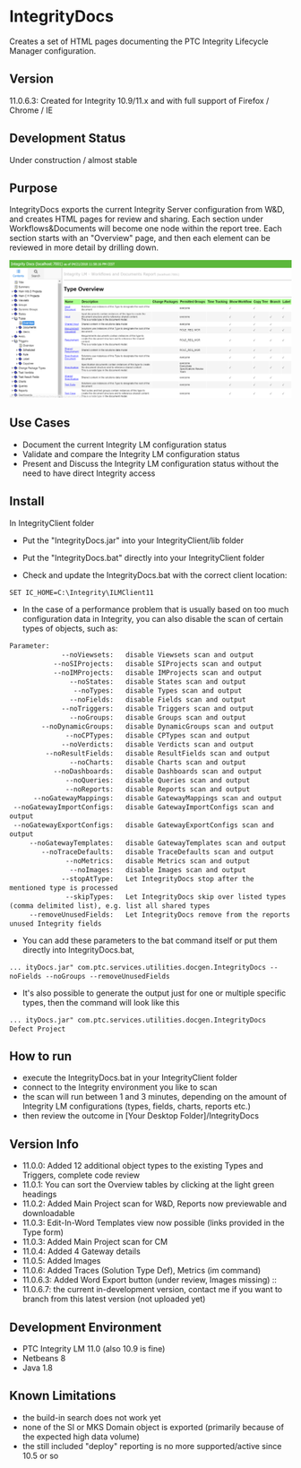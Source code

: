 # IntegrityDocs
Creates a set of HTML pages documenting the PTC Integrity Lifecycle Manager configuration.

## Version
11.0.6.3: Created for Integrity 10.9/11.x and with full support of Firefox / Chrome / IE

## Development Status 
Under construction / almost stable

## Purpose
IntegrityDocs exports the current Integrity Server configuration from W&D, and creates HTML pages for review and sharing. Each section under Workflows&Documents will become one node within the report tree. Each section starts with an "Overview" page, and then each element can be reviewed in more detail by drilling down. 

![IntegrityDocs](Doc/IntegrityDocs.png)

## Use Cases
- Document the current Integrity LM configuration status
- Validate and compare the Integrity LM configuration status
- Present and Discuss the Integrity LM configuration status without the need to have direct Integrity access

## Install
In IntegrityClient folder
- Put the "IntegrityDocs.jar" into your IntegrityClient/lib folder
- Put the "IntegrityDocs.bat" directly into your IntegrityClient folder

- Check and update the IntegrityDocs.bat with the correct client location:
```
SET IC_HOME=C:\Integrity\ILMClient11
```
- In the case of a performance problem that is usually based on too much configuration data in Integrity, you can also disable the scan of certain types of objects, such as:   
```
Parameter:
             --noViewsets:   disable Viewsets scan and output
           --noSIProjects:   disable SIProjects scan and output
           --noIMProjects:   disable IMProjects scan and output
               --noStates:   disable States scan and output
                --noTypes:   disable Types scan and output
               --noFields:   disable Fields scan and output
             --noTriggers:   disable Triggers scan and output
               --noGroups:   disable Groups scan and output
        --noDynamicGroups:   disable DynamicGroups scan and output
              --noCPTypes:   disable CPTypes scan and output
             --noVerdicts:   disable Verdicts scan and output
         --noResultFields:   disable ResultFields scan and output
               --noCharts:   disable Charts scan and output
           --noDashboards:   disable Dashboards scan and output
              --noQueries:   disable Queries scan and output
              --noReports:   disable Reports scan and output
      --noGatewayMappings:   disable GatewayMappings scan and output
 --noGatewayImportConfigs:   disable GatewayImportConfigs scan and output
 --noGatewayExportConfigs:   disable GatewayExportConfigs scan and output
     --noGatewayTemplates:   disable GatewayTemplates scan and output
        --noTraceDefaults:   disable TraceDefaults scan and output
              --noMetrics:   disable Metrics scan and output
               --noImages:   disable Images scan and output
             --stopAtType:   Let IntegrityDocs stop after the mentioned type is processed
              --skipTypes:   Let IntegrityDocs skip over listed types (comma delimited list), e.g. list all shared types
     --removeUnusedFields:   Let IntegrityDocs remove from the reports unused Integrity fields

```
- You can add these parameters to the bat command itself or put them directly into IntegrityDocs.bat, 
```
... ityDocs.jar" com.ptc.services.utilities.docgen.IntegrityDocs --noFields --noGroups --removeUnusedFields
```
- It's also possible to generate the output just for one or multiple specific types, then the command will look like this
```
... ityDocs.jar" com.ptc.services.utilities.docgen.IntegrityDocs Defect Project
```

## How to run
- execute the IntegrityDocs.bat in your IntegrityClient folder
- connect to the Integrity environment you like to scan
- the scan will run between 1 and 3 minutes, depending on the amount of Integrity LM configurations (types, fields, charts, reports etc.)
- then review the outcome in [Your Desktop Folder]/IntegrityDocs

## Version Info
- 11.0.0: Added 12 additional object types to the existing Types and Triggers, complete code review
- 11.0.1: You can sort the Overview tables by clicking at the light green headings 
- 11.0.2: Added Main Project scan for W&D, Reports now previewable and downloadable
- 11.0.3: Edit-In-Word Templates view now possible (links provided in the Type form)
- 11.0.3: Added Main Project scan for CM
- 11.0.4: Added 4 Gateway details
- 11.0.5: Added Images
- 11.0.6: Added Traces (Solution Type Def), Metrics (im command)
- 11.0.6.3: Added Word Export button (under review, Images missing) 
::
- 11.0.6.7: the current in-development version, contact me if you want to branch from this latest version (not uploaded yet) 

##  Development Environment
- PTC Integrity LM 11.0 (also 10.9 is fine)
- Netbeans 8
- Java 1.8

## Known Limitations
- the build-in search does not work yet
- none of the SI or MKS Domain object is exported (primarily because of the expected high data volume)
- the still included "deploy" reporting is no more supported/active since 10.5 or so 
